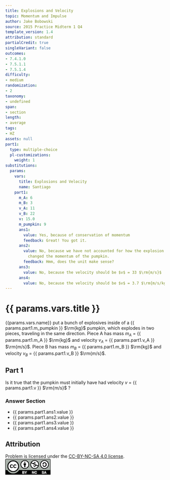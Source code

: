 ```yaml
---
title: Explosions and Velocity
topic: Momentum and Impulse
author: Jake Bobowski
source: 2015 Practice Midterm 1 Q4
template_version: 1.4
attribution: standard
partialCredit: true
singleVariant: false
outcomes:
- 7.4.1.0
- 7.5.1.1
- 7.5.1.4
difficulty:
- medium
randomization:
- 2
taxonomy:
- undefined
span:
- section
length:
- average
tags:
- HZ
assets: null
part1:
  type: multiple-choice
  pl-customizations:
    weight: 1
substitutions:
  params:
    vars:
      title: Explosions and Velocity
      name: Santiago
    part1:
      m_A: 6
      m_B: 3
      v_A: 11
      v_B: 22
      v: 15.0
      m_pumpkin: 9
      ans1:
        value: Yes, because of conservation of momentum
        feedback: Great! You got it.
      ans2:
        value: No, because we have not accounted for how the explosion might have
          changed the momentum of the pumpkin.
        feedback: Hmm, does the unit make sense?
      ans3:
        value: No, because the velocity should be $v$ = 33 $\rm{m/s}$
      ans4:
        value: No, because the velocity should be $v$ = 3.7 $\rm{m/s/kg}$
---
```

# {{ params.vars.title }}
{{params.vars.name}} put a bunch of explosives inside of a {{ params.part1.m_pumpkin }} $\rm{kg}$ pumpkin, which explodes in two pieces, traveling in the same direction.
Piece A has mass $m_A$ = {{ params.part1.m_A }} $\rm{kg}$ and velocity $v_A$ = {{ params.part1.v_A }} $\rm{m/s}$.
Piece B has mass $m_B$ = {{ params.part1.m_B }} $\rm{kg}$ and velocity $v_B$ = {{ params.part1.v_B }} $\rm{m/s}$.

## Part 1

Is it true that the pumpkin must initially have had velocity $v$ = {{ params.part1.v }} $\rm{m/s}$ ?

### Answer Section

- {{ params.part1.ans1.value }}
- {{ params.part1.ans2.value }}
- {{ params.part1.ans3.value }}
- {{ params.part1.ans4.value }}

## Attribution

Problem is licensed under the [CC-BY-NC-SA 4.0 license](https://creativecommons.org/licenses/by-nc-sa/4.0/).<br> ![The Creative Commons 4.0 license requiring attribution-BY, non-commercial-NC, and share-alike-SA license.](https://raw.githubusercontent.com/firasm/bits/master/by-nc-sa.png)